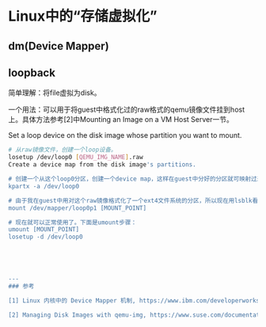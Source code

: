 # Linux中的“存储虚拟化”

## dm(Device Mapper)

## loopback

简单理解：将file虚拟为disk。

一个用法：可以用于将guest中格式化过的raw格式的qemu镜像文件挂到host上。具体方法参考[2]中Mounting an Image on a VM Host Server一节。

Set a loop device on the disk image whose partition you want to mount.
```bash
# 从raw镜像文件，创建一个loop设备。
losetup /dev/loop0 [QEMU_IMG_NAME].raw
Create a device map from the disk image's partitions.

# 创建一个从这个loop0分区，创建一个device map，这样在guest中分好的分区就可映射过来了。
kpartx -a /dev/loop0

# 由于我在guest中用对这个raw镜像格式化了一个ext4文件系统的分区，所以现在用lsblk看到有loop0设备和loop0p1分区。现在直接挂载：
mount /dev/mapper/loop0p1 [MOUNT_POINT]

# 现在就可以正常使用了。下面是umount步骤：
umount [MOUNT_POINT]
losetup -d /dev/loop0





---
### 参考

[1] Linux 内核中的 Device Mapper 机制, https://www.ibm.com/developerworks/cn/linux/l-devmapper/

[2] Managing Disk Images with qemu-img, https://www.suse.com/documentation/sles11/book_kvm/data/cha_qemu_guest_inst_qemu-img.html